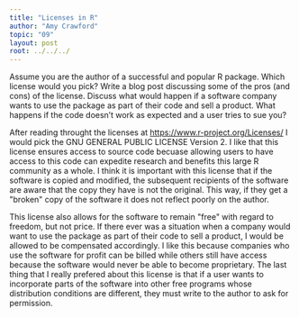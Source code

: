 ```yaml
---
title: "Licenses in R"
author: "Amy Crawford"
topic: "09"
layout: post
root: ../../../
---
```


Assume you are the author of a successful and popular R package. Which license would you pick? Write a blog post discussing some of the pros (and cons) of the license. Discuss what would happen if a software company wants to use the package as part of their code and sell a product. What happens if the code doesn’t work as expected and a user tries to sue you?

After reading throught the licenses at https://www.r-project.org/Licenses/ I would pick the GNU GENERAL PUBLIC LICENSE Version 2. I like that this license ensures access to source code becuase allowing users to have access to this code can expedite research and benefits this large R community as a whole. I think it is important with this license that if the software is copied and modified, the subsequent recipients of the software are aware that the copy they have is not the original. This way, if they get a "broken" copy of the software it does not reflect poorly on the author. 

This license also allows for the software to remain "free" with regard to freedom, but not price. If there ever was a situation when a company would want to use the package as part of their code to sell a product, I would be allowed to be compensated accordingly. I like this because companies who use the software for profit can be billed while others still have access because the software would never be able to become proprietary. The last thing that I really prefered about this license is that if a user wants to incorporate parts of the software into other free programs whose distribution conditions are different, they must write to the author to ask for permission.
